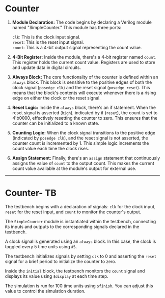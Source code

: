 # Counter

1. **Module Declaration:** The code begins by declaring a Verilog module named "SimpleCounter." This module has three ports:

    `clk`: This is the clock input signal. <br>
    `reset`: This is the reset input signal. <br>
    `count`: This is a 4-bit output signal representing the count value. <br>

2. **4-Bit Register:** Inside the module, there's a 4-bit register named `count`. This register holds the current count value. Registers are used to store and update data in digital circuits.

3. **Always Block:** The core functionality of the counter is defined within an `always` block. This block is sensitive to the positive edges of both the clock signal (`posedge clk`) and the reset signal (`posedge reset`). This means that the block's contents will execute whenever there is a rising edge on either the clock or the reset signal.

4. **Reset Logic:** Inside the `always` block, there's an if statement. When the reset signal is asserted (`high`), indicated by if (`reset`), the count is set to 4'b0000, effectively resetting the counter to zero. This ensures that the counter can be initialized to a known state.

5. **Counting Logic:** When the clock signal transitions to the positive edge (indicated by `posedge clk`), and the reset signal is not asserted, the counter count is incremented by 1. This simple logic increments the count value each time the clock rises.

6. **Assign Statement:** Finally, there's an `assign` statement that continuously assigns the value of `count` to the output count. This makes the current count value available at the module's output for external use.

<hr>

# Counter- TB

The testbench begins with a declaration of signals: `clk` for the clock input, `reset` for the reset input, and `count` to monitor the counter's output.

The `SimpleCounter` module is instantiated within the testbench, connecting its inputs and outputs to the corresponding signals declared in the testbench.

A clock signal is generated using an `always` block. In this case, the clock is toggled every 5 time units using `#5`.

The testbench initializes signals by setting `clk` to 0 and asserting the `reset` signal for a brief period to initialize the counter to zero.

Inside the `initial` block, the testbench monitors the `count` signal and displays its value using `$display` at each time step.

The simulation is run for 100 time units using `$finish`. You can adjust this value to control the simulation duration.
